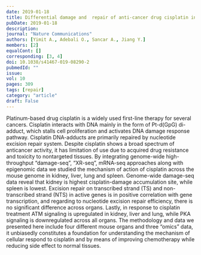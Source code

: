 ```yaml
---
date: 2019-01-18
title: Differential damage and  repair of anti-cancer drug cisplatin induced DNA-adducts across mouse organs
pubDate: 2019-01-18
description: 
journal: "Nature Communications"
authors: [Yimit A., Adebali O., Sancar A., Jiang Y.]
members: [2]
equalCont: []
corresponding: [3, 4]
doi: 10.1038/s41467-019-08290-2
pubmedId: ""
issue: 
vol: 10
pages: 309
tags: [repair]
category: "article"
draft: False
---
```


Platinum-based drug cisplatin is a widely used first-line therapy for several cancers. Cisplatin interacts with DNA mainly in the form of Pt-d(GpG) di-adduct, which stalls cell proliferation and activates DNA damage response pathway. Cisplatin DNA-adducts are primarily repaired by nucleotide excision repair system. Despite cisplatin shows a broad spectrum of anticancer activity, it has limitation of use due to acquired drug resistance and toxicity to nontargeted tissues. By integrating genome-wide high-throughput “damage-seq”, “XR-seq”, mRNA-seq approaches along with epigenomic data we studied the mechanism of action of cisplatin across the mouse genome in kidney, liver, lung and spleen. Genome-wide damage-seq data reveal that kidney is highest cisplatin-damage accumulation site, while spleen is lowest. Excision repair on transcribed strand (TS) and non-transcribed strand (NTS) in active genes is in positive correlation with gene transcription, and regarding to nucleotide excision repair efficiency, there is no significant difference across organs. Lastly, in response to cisplatin treatment ATM signaling is upregulated in kidney, liver and lung, while PKA signaling is downregulated across all organs. The methodology and data we presented here include four different mouse organs and three “omics” data, it unbiasedly constitutes a foundation for understanding the mechanism of cellular respond to cisplatin and by means of improving chemotherapy while reducing side effect to normal tissues.